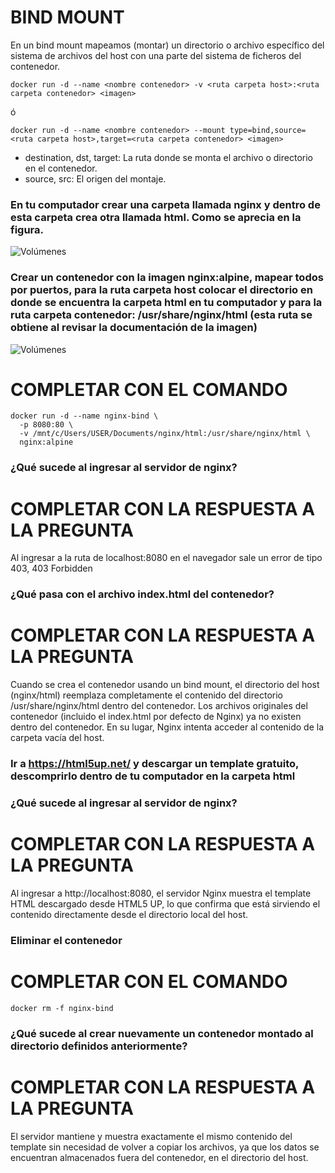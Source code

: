 # BIND MOUNT
En un bind mount mapeamos (montar) un directorio o archivo específico del sistema de archivos del host con una parte del sistema de ficheros del contenedor.

```
docker run -d --name <nombre contenedor> -v <ruta carpeta host>:<ruta carpeta contenedor> <imagen> 
```
ó
```
docker run -d --name <nombre contenedor> --mount type=bind,source=<ruta carpeta host>,target=<ruta carpeta contenedor> <imagen>
```
- destination, dst, target: La ruta donde se monta el archivo o directorio en el contenedor.
- source, src: El origen del montaje.
  
### En tu computador crear una carpeta llamada nginx y dentro de esta carpeta crea otra llamada html. Como se aprecia en la figura.
![Volúmenes](directorio.PNG)

### Crear un contenedor con la imagen nginx:alpine, mapear todos por puertos, para la ruta carpeta host colocar el directorio en donde se encuentra la carpeta html en tu computador y para la ruta carpeta contenedor: /usr/share/nginx/html (esta ruta se obtiene al revisar la documentación de la imagen)
![Volúmenes](volumen-host.PNG)
# COMPLETAR CON EL COMANDO
```
docker run -d --name nginx-bind \
  -p 8080:80 \
  -v /mnt/c/Users/USER/Documents/nginx/html:/usr/share/nginx/html \
  nginx:alpine
```

### ¿Qué sucede al ingresar al servidor de nginx?
# COMPLETAR CON LA RESPUESTA A LA PREGUNTA
Al ingresar a la ruta de localhost:8080 en el navegador sale un error de tipo 403, 403 Forbidden


### ¿Qué pasa con el archivo index.html del contenedor?
# COMPLETAR CON LA RESPUESTA A LA PREGUNTA
Cuando se crea el contenedor usando un bind mount, el directorio del host (nginx/html) reemplaza completamente el contenido del directorio /usr/share/nginx/html dentro del contenedor. Los archivos originales del contenedor (incluido el index.html por defecto de Nginx) ya no existen dentro del contenedor. En su lugar, Nginx intenta acceder al contenido de la carpeta vacía del host.

### Ir a https://html5up.net/ y descargar un template gratuito, descomprirlo dentro de tu computador en la carpeta html
### ¿Qué sucede al ingresar al servidor de nginx?
# COMPLETAR CON LA RESPUESTA A LA PREGUNTA
Al ingresar a http://localhost:8080, el servidor Nginx muestra el template HTML descargado desde HTML5 UP, lo que confirma que está sirviendo el contenido directamente desde el directorio local del host.

### Eliminar el contenedor
# COMPLETAR CON EL COMANDO
```
docker rm -f nginx-bind
```

### ¿Qué sucede al crear nuevamente un contenedor montado al directorio definidos anteriormente?
# COMPLETAR CON LA RESPUESTA A LA PREGUNTA
El servidor mantiene y muestra exactamente el mismo contenido del template sin necesidad de volver a copiar los archivos, ya que los datos se encuentran almacenados fuera del contenedor, en el directorio del host.
